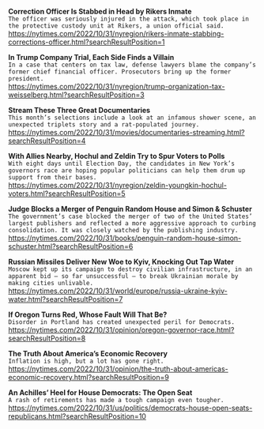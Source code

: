 **Correction Officer Is Stabbed in Head by Rikers Inmate**\
`The officer was seriously injured in the attack, which took place in the protective custody unit at Rikers, a union official said.`\
https://nytimes.com/2022/10/31/nyregion/rikers-inmate-stabbing-corrections-officer.html?searchResultPosition=1

**In Trump Company Trial, Each Side Finds a Villain**\
`In a case that centers on tax law, defense lawyers blame the company’s former chief financial officer. Prosecutors bring up the former president.`\
https://nytimes.com/2022/10/31/nyregion/trump-organization-tax-weisselberg.html?searchResultPosition=3

**Stream These Three Great Documentaries**\
`This month’s selections include a look at an infamous shower scene, an unexpected triplets story and a rat-populated journey.`\
https://nytimes.com/2022/10/31/movies/documentaries-streaming.html?searchResultPosition=4

**With Allies Nearby, Hochul and Zeldin Try to Spur Voters to Polls**\
`With eight days until Election Day, the candidates in New York’s governors race are hoping popular politicians can help them drum up support from their bases.`\
https://nytimes.com/2022/10/31/nyregion/zeldin-youngkin-hochul-voters.html?searchResultPosition=5

**Judge Blocks a Merger of Penguin Random House and Simon & Schuster**\
`The government’s case blocked the merger of two of the United States’ largest publishers and reflected a more aggressive approach to curbing consolidation. It was closely watched by the publishing industry.`\
https://nytimes.com/2022/10/31/books/penguin-random-house-simon-schuster.html?searchResultPosition=6

**Russian Missiles Deliver New Woe to Kyiv, Knocking Out Tap Water**\
`Moscow kept up its campaign to destroy civilian infrastructure, in an apparent bid — so far unsuccessful — to break Ukrainian morale by making cities unlivable.`\
https://nytimes.com/2022/10/31/world/europe/russia-ukraine-kyiv-water.html?searchResultPosition=7

**If Oregon Turns Red, Whose Fault Will That Be?**\
`Disorder in Portland has created unexpected peril for Democrats.`\
https://nytimes.com/2022/10/31/opinion/oregon-governor-race.html?searchResultPosition=8

**The Truth About America’s Economic Recovery**\
`Inflation is high, but a lot has gone right.`\
https://nytimes.com/2022/10/31/opinion/the-truth-about-americas-economic-recovery.html?searchResultPosition=9

**An Achilles’ Heel for House Democrats: The Open Seat**\
`A rash of retirements has made a tough campaign even tougher.`\
https://nytimes.com/2022/10/31/us/politics/democrats-house-open-seats-republicans.html?searchResultPosition=10

